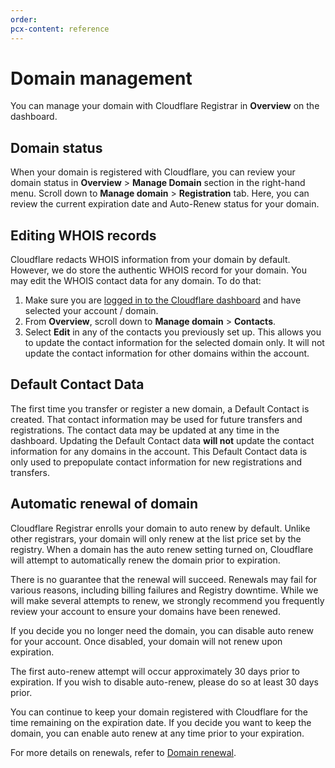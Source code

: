 ```yaml
---
order:
pcx-content: reference
---
```


# Domain management

You can manage your domain with Cloudflare Registrar in **Overview** on the dashboard.

## Domain status

When your domain is registered with Cloudflare, you can review your domain status in **Overview** > **Manage Domain** section in the right-hand menu. Scroll down to **Manage domain** > **Registration** tab. Here, you can review the current expiration date and Auto-Renew status for your domain.

## Editing WHOIS records

Cloudflare redacts WHOIS information from your domain by default. However, we do store the authentic WHOIS record for your domain. You may edit the WHOIS contact data for any domain. To do that: 

1. Make sure you are [logged in to the Cloudflare dashboard](https://dash.cloudflare.com/login) and have selected your account / domain.
1. From **Overview**, scroll down to **Manage domain** > **Contacts**.
1. Select **Edit** in any of the contacts you previously set up. This allows you to update the contact information for the selected domain only. It will not update the contact information for other domains within the account.

## Default Contact Data

The first time you transfer or register a new domain, a Default Contact is created. That contact information may be used for future transfers and registrations. The contact data may be updated at any time in the dashboard. Updating the Default Contact data **will not** update the contact information for any domains in the account. This Default Contact data is only used to prepopulate contact information for new registrations and transfers.

## Automatic renewal of domain

Cloudflare Registrar enrolls your domain to auto renew by default. Unlike other registrars, your domain will only renew at the list price set by the registry. When a domain has the auto renew setting turned on, Cloudflare will attempt to automatically renew the domain prior to expiration. 

There is no guarantee that the renewal will succeed. Renewals may fail for various reasons, including billing failures and Registry downtime. While we will make several attempts to renew, we strongly recommend you frequently review your account to ensure your domains have been renewed.

If you decide you no longer need the domain, you can disable auto renew for your account. Once disabled, your domain will not renew upon expiration.

<Aside type="note" header="Note">

The first auto-renew attempt will occur approximately 30 days prior to expiration. If you wish to disable auto-renew, please do so at least 30 days prior.

</Aside>

You can continue to keep your domain registered with Cloudflare for the time remaining on the expiration date. If you decide you want to keep the domain, you can enable auto renew at any time prior to your expiration.

For more details on renewals, refer to [Domain renewal](/account-options/renew-domains).